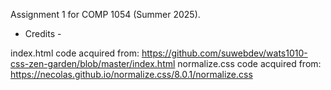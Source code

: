 Assignment 1 for COMP 1054 (Summer 2025).

- Credits - 

index.html code acquired from: https://github.com/suwebdev/wats1010-css-zen-garden/blob/master/index.html
normalize.css code acquired from: https://necolas.github.io/normalize.css/8.0.1/normalize.css